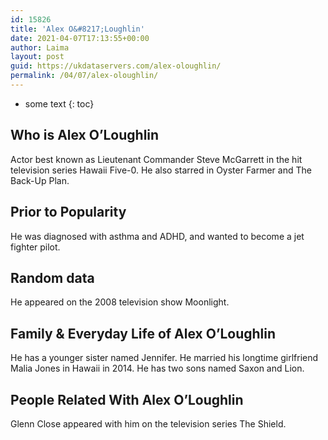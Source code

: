 ```yaml
---
id: 15826
title: 'Alex O&#8217;Loughlin'
date: 2021-04-07T17:13:55+00:00
author: Laima
layout: post
guid: https://ukdataservers.com/alex-oloughlin/
permalink: /04/07/alex-oloughlin/
---
```


* some text
{: toc}


## Who is Alex O&#8217;Loughlin
                  
                  
                  
Actor best known as Lieutenant Commander Steve McGarrett in the hit television series Hawaii Five-0. He also starred in Oyster Farmer and The Back-Up Plan.  
                  
              
            
              
            
                
                
                
## Prior to Popularity
                  
                  
                  
He was diagnosed with asthma and ADHD, and wanted to become a jet fighter pilot. 
                  
              
            
              
            
                
                
                
## Random data
                  
                  
                  
He appeared on the 2008 television show Moonlight. 
                  
              
            
              
            
                
                
                
## Family & Everyday Life of Alex O&#8217;Loughlin
                  
                  
                  
He has a younger sister named Jennifer. He married his longtime girlfriend Malia Jones in Hawaii in 2014. He has two sons named Saxon and Lion. 
                  
              
            
              
            
                
                
                
## People Related With Alex O&#8217;Loughlin
                  
                  
                  
Glenn Close appeared with him on the television series The Shield.  
                  
              
            
              
            
                
              
            
              
              
            
            
              
            
          
          
          